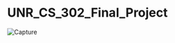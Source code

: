 # UNR_CS_302_Final_Project

![Capture](https://user-images.githubusercontent.com/25994517/81138866-5702a680-8f18-11ea-9d4a-8bd91832aafe.PNG)
